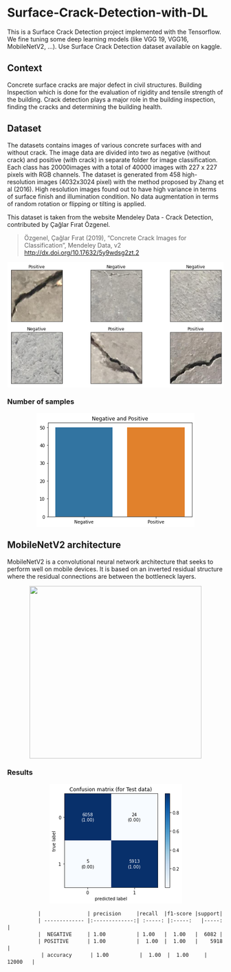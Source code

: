 # Surface-Crack-Detection-with-DL
This is a Surface Crack Detection project implemented with the Tensorflow. We fine tuning some deep learning models (like VGG 19, VGG16, MobileNetV2, ...). Use Surface Crack Detection dataset available on kaggle.
## Context
Concrete surface cracks are major defect in civil structures. Building Inspection which is done for the evaluation of rigidity and tensile strength of the building. Crack detection plays a major role in the building inspection, finding the cracks and determining the building health.
## Dataset
The datasets contains images of various concrete surfaces with and without crack. The image data are divided into two as negative (without crack) and positive (with crack) in separate folder for image classification. Each class has 20000images with a total of 40000 images with 227 x 227 pixels with RGB channels. The dataset is generated from 458 high-resolution images (4032x3024 pixel) with the method proposed by Zhang et al (2016). High resolution images found out to have high variance in terms of surface finish and illumination condition. No data augmentation in terms of random rotation or flipping or tilting is applied.

This dataset is taken from the website Mendeley Data - Crack Detection, contributed by Çağlar Fırat Özgenel.

> Özgenel, Çağlar Fırat (2019), “Concrete Crack Images for Classification”, Mendeley Data, v2
http://dx.doi.org/10.17632/5y9wdsg2zt.2

<p align="center">
<a href="https://github.com/mo26-web/Surface-Crack-Detection-with-DL/blob/main/images/data1.png"><img src="https://github.com/mo26-web/Surface-Crack-Detection-with-DL/blob/main/images/data1.png" align="center"></a>
</p>

### Number of samples

<p align="center">
<a href="https://github.com/mo26-web/Surface-Crack-Detection-with-DL/blob/main/images/np.png"><img src="https://github.com/mo26-web/Surface-Crack-Detection-with-DL/blob/main/images/np.png" align="center"></a>
</p>

## MobileNetV2 architecture
MobileNetV2 is a convolutional neural network architecture that seeks to perform well on mobile devices. It is based on an inverted residual structure where the residual connections are between the bottleneck layers.

<p align="center">
<a href="https://production-media.paperswithcode.com/methods/Screen_Shot_2020-06-06_at_10.37.14_PM.png"><img src="https://production-media.paperswithcode.com/methods/Screen_Shot_2020-06-06_at_10.37.14_PM.png" align="center" width="400" height="400" ></a>
</p>

### Results

<p align="center">
<a href="https://github.com/mo26-web/Surface-Crack-Detection-with-DL/blob/main/images/confusion2.png"><img src="https://github.com/mo26-web/Surface-Crack-Detection-with-DL/blob/main/images/confusion2.png" align="center"></a>
</p>


              |               | precision     |recall  |f1-score |support|
              | ------------- |:-------------:| :-----: |:-----:   |-----:   |
              |  NEGATIVE     | 1.00          | 1.00   |  1.00   |  6082 |
              | POSITIVE      | 1.00          |  1.00  |  1.00   |    5918   |
               | accuracy      | 1.00          |  1.00  |  1.00     |    12000   |
